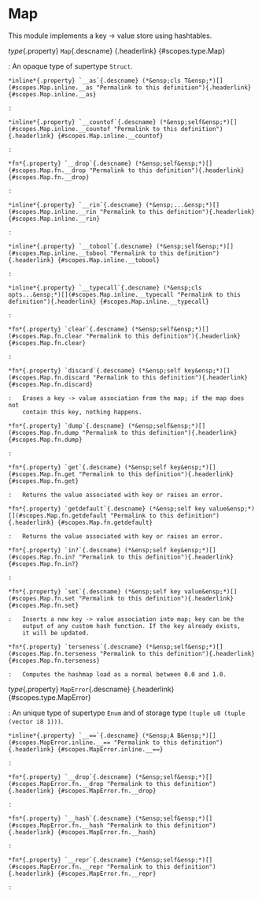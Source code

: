 <style type="text/css" rel="stylesheet">body { counter-reset: chapter 17; }</style>

Map
===

This module implements a key -> value store using hashtables.

*type*{.property} `Map`{.descname} [](#scopes.type.Map "Permalink to this definition"){.headerlink} {#scopes.type.Map}

:   An opaque type of supertype `Struct`.

    *inline*{.property} `__as`{.descname} (*&ensp;cls T&ensp;*)[](#scopes.Map.inline.__as "Permalink to this definition"){.headerlink} {#scopes.Map.inline.__as}

    :   

    *inline*{.property} `__countof`{.descname} (*&ensp;self&ensp;*)[](#scopes.Map.inline.__countof "Permalink to this definition"){.headerlink} {#scopes.Map.inline.__countof}

    :   

    *fn*{.property} `__drop`{.descname} (*&ensp;self&ensp;*)[](#scopes.Map.fn.__drop "Permalink to this definition"){.headerlink} {#scopes.Map.fn.__drop}

    :   

    *inline*{.property} `__rin`{.descname} (*&ensp;...&ensp;*)[](#scopes.Map.inline.__rin "Permalink to this definition"){.headerlink} {#scopes.Map.inline.__rin}

    :   

    *inline*{.property} `__tobool`{.descname} (*&ensp;self&ensp;*)[](#scopes.Map.inline.__tobool "Permalink to this definition"){.headerlink} {#scopes.Map.inline.__tobool}

    :   

    *inline*{.property} `__typecall`{.descname} (*&ensp;cls opts...&ensp;*)[](#scopes.Map.inline.__typecall "Permalink to this definition"){.headerlink} {#scopes.Map.inline.__typecall}

    :   

    *fn*{.property} `clear`{.descname} (*&ensp;self&ensp;*)[](#scopes.Map.fn.clear "Permalink to this definition"){.headerlink} {#scopes.Map.fn.clear}

    :   

    *fn*{.property} `discard`{.descname} (*&ensp;self key&ensp;*)[](#scopes.Map.fn.discard "Permalink to this definition"){.headerlink} {#scopes.Map.fn.discard}

    :   Erases a key -> value association from the map; if the map does not
        contain this key, nothing happens.

    *fn*{.property} `dump`{.descname} (*&ensp;self&ensp;*)[](#scopes.Map.fn.dump "Permalink to this definition"){.headerlink} {#scopes.Map.fn.dump}

    :   

    *fn*{.property} `get`{.descname} (*&ensp;self key&ensp;*)[](#scopes.Map.fn.get "Permalink to this definition"){.headerlink} {#scopes.Map.fn.get}

    :   Returns the value associated with key or raises an error.

    *fn*{.property} `getdefault`{.descname} (*&ensp;self key value&ensp;*)[](#scopes.Map.fn.getdefault "Permalink to this definition"){.headerlink} {#scopes.Map.fn.getdefault}

    :   Returns the value associated with key or raises an error.

    *fn*{.property} `in?`{.descname} (*&ensp;self key&ensp;*)[](#scopes.Map.fn.in? "Permalink to this definition"){.headerlink} {#scopes.Map.fn.in?}

    :   

    *fn*{.property} `set`{.descname} (*&ensp;self key value&ensp;*)[](#scopes.Map.fn.set "Permalink to this definition"){.headerlink} {#scopes.Map.fn.set}

    :   Inserts a new key -> value association into map; key can be the
        output of any custom hash function. If the key already exists,
        it will be updated.

    *fn*{.property} `terseness`{.descname} (*&ensp;self&ensp;*)[](#scopes.Map.fn.terseness "Permalink to this definition"){.headerlink} {#scopes.Map.fn.terseness}

    :   Computes the hashmap load as a normal between 0.0 and 1.0.

*type*{.property} `MapError`{.descname} [](#scopes.type.MapError "Permalink to this definition"){.headerlink} {#scopes.type.MapError}

:   An unique type of supertype `Enum` and of storage type `(tuple u8 (tuple (vector i8 1)))`.

    *inline*{.property} `__==`{.descname} (*&ensp;A B&ensp;*)[](#scopes.MapError.inline.__== "Permalink to this definition"){.headerlink} {#scopes.MapError.inline.__==}

    :   

    *fn*{.property} `__drop`{.descname} (*&ensp;self&ensp;*)[](#scopes.MapError.fn.__drop "Permalink to this definition"){.headerlink} {#scopes.MapError.fn.__drop}

    :   

    *fn*{.property} `__hash`{.descname} (*&ensp;self&ensp;*)[](#scopes.MapError.fn.__hash "Permalink to this definition"){.headerlink} {#scopes.MapError.fn.__hash}

    :   

    *fn*{.property} `__repr`{.descname} (*&ensp;self&ensp;*)[](#scopes.MapError.fn.__repr "Permalink to this definition"){.headerlink} {#scopes.MapError.fn.__repr}

    :   

